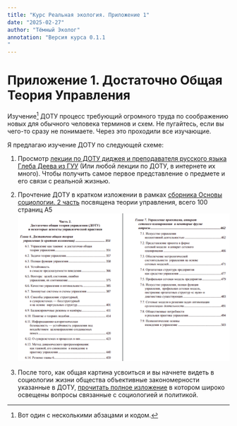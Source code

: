 ```yaml
---
title: "Курс Реальная экология. Приложение 1"
date: "2025-02-27"
author: "Тёмный Эколог"
annotation: "Версия курса 0.1.1
"
---
```

# Приложение 1. Достаточно Общая Теория Управления

Изучение[^bignote] ДОТУ процесс требующий огромного труда по соображению новых для обычного человека терминов и схем. Не пугайтесь, если вы чего-то сразу не понимаете. Через это проходили все изучающие.

Я предлагаю изучение ДОТУ по следующей схеме:

1. Просмотр [лекции по ДОТУ диджея и преподавателя русского языка Глеба Деева из ГУУ](https://youtu.be/KROPS8PBXkQ?si=jjnda-hBd6DVeJsO) (Или любой лекции по ДОТУ, в интернете их много). Чтобы получить самое первое представление о предмете и его связи с реальной жизнью.

2. Прочтение ДОТУ в кратком изложении в рамках [сборника Основы социологии. 2 часть](https://dotu.ru/2016/12/24/20161224-bases-of-sociology_red2016/20161224_Bases-of-Sociology.T1_red2016.pdf) посвящена теории управления, всего 100 страниц А5
![Enter image alt description](images/dotu-small.png)

3. После того, как общая картина усвоиться и вы начнете видеть в социологии жизни общества объективные закономерности указанные в ДОТУ, [прочитать полное изложение](https://dotu.ru/2011/06/26/20110626-dotu_red-2011/) в котором широко освещены вопросы связанные с социологией и политикой.

[^bignote]: Вот один с несколькими абзацами и кодом.